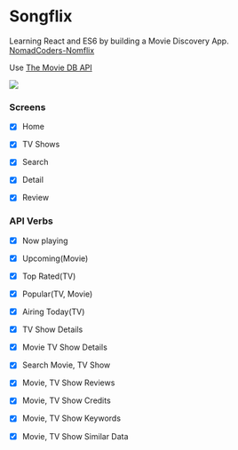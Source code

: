 # Songflix
Learning React and ES6 by building a Movie Discovery App. <br />
[NomadCoders-Nomflix](https://nomadcoders.co/react-masterclass)

Use 
[The Movie DB API](https://developers.themoviedb.org/3)

<img src="https://user-images.githubusercontent.com/38373150/141957553-e8e5fbf7-06d9-47ee-bfa9-4529b2e24ac6.gif" />

### Screens

- [x] Home
- [x] TV Shows
- [x] Search
- [x] Detail
- [x] Review


### API Verbs
- [x] Now playing
- [x] Upcoming(Movie)
- [x] Top Rated(TV)
- [x] Popular(TV, Movie)
- [x] Airing Today(TV)
- [x] TV Show Details
- [x] Movie TV Show Details
- [x] Search Movie, TV Show
- [x] Movie, TV Show Reviews
- [x] Movie, TV Show Credits
- [x] Movie, TV Show Keywords
- [x] Movie, TV Show Similar Data

